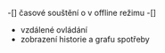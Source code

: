 -[] časové souštění o v offline režimu
-[] 

- vzdálené ovládání
- zobrazení historie a grafu spotřeby